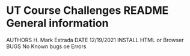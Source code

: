 # UT Course Challenges README	General information
AUTHORS	H. Mark Estrada
DATE 12/19/2021
INSTALL	HTML or Browser
BUGS	No Known bugs oe Errors
